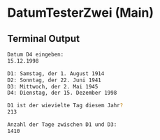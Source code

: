 # DatumTesterZwei (Main)

## Terminal Output

```bash
Datum D4 eingeben: 
15.12.1998

D1: Samstag, der 1. August 1914
D2: Sonntag, der 22. Juni 1941
D3: Mittwoch, der 2. Mai 1945
D4: Dienstag, der 15. Dezember 1998

D1 ist der wievielte Tag diesem Jahr?
213

Anzahl der Tage zwischen D1 und D3: 
1410
```